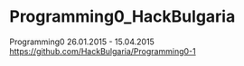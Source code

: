 # Programming0_HackBulgaria
Programming0
26.01.2015 - 15.04.2015
https://github.com/HackBulgaria/Programming0-1
